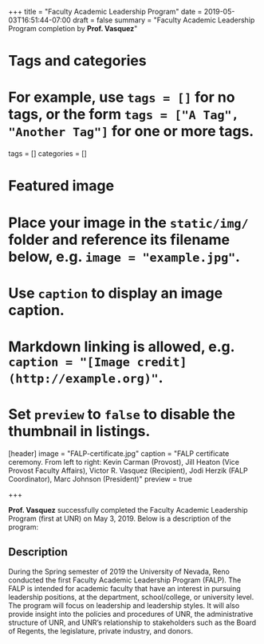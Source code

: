 +++
title = "Faculty Academic Leadership Program"
date = 2019-05-03T16:51:44-07:00
draft = false
summary = "Faculty Academic Leadership Program completion by **Prof. Vasquez**"
# Tags and categories
# For example, use `tags = []` for no tags, or the form `tags = ["A Tag", "Another Tag"]` for one or more tags.
tags = []
categories = []

# Featured image
# Place your image in the `static/img/` folder and reference its filename below, e.g. `image = "example.jpg"`.
# Use `caption` to display an image caption.
#   Markdown linking is allowed, e.g. `caption = "[Image credit](http://example.org)"`.
# Set `preview` to `false` to disable the thumbnail in listings.
[header]
image = "FALP-certificate.jpg"
caption = "FALP certificate ceremony. From left to right: Kevin Carman (Provost), Jill Heaton (Vice Provost Faculty Affairs), Victor R. Vasquez (Recipient), Jodi Herzik (FALP Coordinator), Marc Johnson (President)"
preview = true

+++

**Prof. Vasquez** successfully completed the Faculty Academic Leadership Program (first at UNR) on May 3, 2019. Below is a description of the program:

## Description


During the Spring semester of 2019 the University of Nevada, Reno conducted the first Faculty Academic Leadership Program (FALP).   The FALP is intended for academic faculty that have an interest in pursuing leadership positions, at the department, school/college, or university level.  The program will focus on leadership and leadership styles.  It will also provide insight into the policies and procedures of UNR, the administrative structure of UNR, and UNR’s relationship to stakeholders such as the Board of Regents, the legislature, private industry, and donors. 
